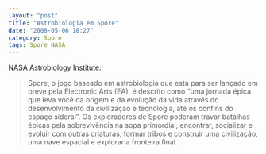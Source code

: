 ```yaml
---
layout: "post"
title: "Astrobiologia em Spore"
date: "2008-05-06 18:27"
category: Spore
tags: Spore NASA
---
```


[NASA Astrobiology Institute](http://astrobiology.nasa.gov/nai/articles/astrobiology-meets-the-video-game-spore/):

> Spore, o jogo baseado em astrobiologia que está para ser lançado em breve pela Electronic Arts (EA), é descrito como “uma jornada épica que leva você da origem e da evolução da vida através do desenvolvimento da civilização e tecnologia, até os confins do espaço sideral”. Os exploradores de Spore poderam travar batalhas épicas pela sobrevivência na sopa primordial; encontrar, socializar e evoluir com outras criaturas, formar tribos e construir uma civilização, uma nave espacial e explorar a fronteira final.

